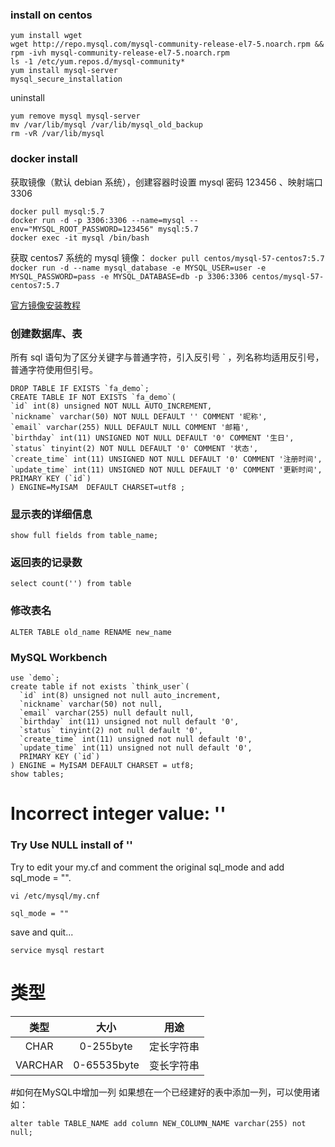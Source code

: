 ### install on centos
```
yum install wget
wget http://repo.mysql.com/mysql-community-release-el7-5.noarch.rpm && rpm -ivh mysql-community-release-el7-5.noarch.rpm
ls -1 /etc/yum.repos.d/mysql-community*
yum install mysql-server
mysql_secure_installation

```
uninstall
```
yum remove mysql mysql-server
mv /var/lib/mysql /var/lib/mysql_old_backup
rm -vR /var/lib/mysql
```
### docker install
获取镜像（默认 debian 系统），创建容器时设置 mysql 密码 123456 、映射端口 3306
```
docker pull mysql:5.7
docker run -d -p 3306:3306 --name=mysql --env="MYSQL_ROOT_PASSWORD=123456" mysql:5.7
docker exec -it mysql /bin/bash
```

获取 centos7 系统的 mysql 镜像：
`docker pull centos/mysql-57-centos7:5.7`
`docker run -d --name mysql_database -e MYSQL_USER=user -e MYSQL_PASSWORD=pass -e MYSQL_DATABASE=db -p 3306:3306 centos/mysql-57-centos7:5.7`

[官方镜像安装教程](https://dev.mysql.com/doc/mysql-installation-excerpt/5.6/en/docker-mysql-getting-started.html)
### 创建数据库、表
所有 sql 语句为了区分关键字与普通字符，引入反引号 \` ，列名称均适用反引号，普通字符使用但引号。
```
DROP TABLE IF EXISTS `fa_demo`;
CREATE TABLE IF NOT EXISTS `fa_demo`(
`id` int(8) unsigned NOT NULL AUTO_INCREMENT,
`nickname` varchar(50) NOT NULL DEFAULT '' COMMENT '昵称',
`email` varchar(255) NULL DEFAULT NULL COMMENT '邮箱',
`birthday` int(11) UNSIGNED NOT NULL DEFAULT '0' COMMENT '生日',
`status` tinyint(2) NOT NULL DEFAULT '0' COMMENT '状态',
`create_time` int(11) UNSIGNED NOT NULL DEFAULT '0' COMMENT '注册时间',
`update_time` int(11) UNSIGNED NOT NULL DEFAULT '0' COMMENT '更新时间', PRIMARY KEY (`id`)
) ENGINE=MyISAM  DEFAULT CHARSET=utf8 ;
```
### 显示表的详细信息
`show full fields from table_name;`
### 返回表的记录数
`select count('') from table`
### 修改表名
`ALTER TABLE old_name RENAME new_name`
### MySQL Workbench
```
use `demo`;
create table if not exists `think_user`(
  `id` int(8) unsigned not null auto_increment,
  `nickname` varchar(50) not null,
  `email` varchar(255) null default null,
  `birthday` int(11) unsigned not null default '0',
  `status` tinyint(2) not null default '0',
  `create_time` int(11) unsigned not null default '0',
  `update_time` int(11) unsigned not null default '0',
  PRIMARY KEY (`id`)
) ENGINE = MyISAM DEFAULT CHARSET = utf8;
show tables;
```

# Incorrect integer value: ''
### Try Use NULL install of ''
Try to edit your my.cf and comment the original sql_mode and add sql_mode = "".

`vi /etc/mysql/my.cnf`

```sql_mode = ""```

save and quit...

`service mysql restart`

# 类型
类型|大小|用途
:-:|:-:|:-:
CHAR|0-255byte|定长字符串
VARCHAR|0-65535byte|变长字符串


#如何在MySQL中增加一列
如果想在一个已经建好的表中添加一列，可以使用诸如：

`alter table TABLE_NAME add column NEW_COLUMN_NAME varchar(255) not null;`
